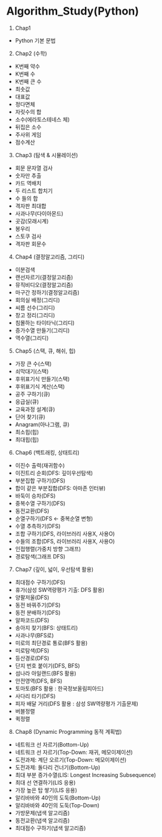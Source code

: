 # Algorithm_Study(Python)
1. Chap1
- Python 기본 문법
2. Chap2 (수학)
- K번째 약수
- K번째 수
- K번째 큰 수
- 최솟값
- 대표값
- 정다면체
- 자릿수의 합
- 소수(에라토스테네스 체)
- 뒤집은 소수
- 주사위 게임
- 점수계산
3. Chap3 (탐색 & 시뮬레이션)
- 회문 문자열 검사
- 숫자만 추출
- 카드 역배치
- 두 리스트 합치기
- 수 들의 합
- 격자판 최대합
- 사과나무(다이아몬드)
- 곳감(모래시계)
- 봉우리
- 스토쿠 검사
- 격자판 회문수
4. Chap4 (결정알고리즘, 그리디)
- 이분검색
- 랜선자르기(결정알고리즘)
- 뮤직비디오(결정알고리즘)
- 마구간 정하기(결정알고리즘)
- 회의실 배정(그리디)
- 씨름 선수(그리디)
- 창고 정리(그리디)
- 침몰하는 타이타닉(그리디)
- 증가수열 만들기(그리디)
- 역수열(그리디)
5. Chap5 (스택, 큐, 해쉬, 힙)
- 가장 큰 수(스택)
- 쇠막대기(스택)
- 후위표기식 만들기(스택)
- 후위표기식 계산(스택)
- 공주 구하기(큐)
- 응급실(큐)
- 교육과정 설계(큐)
- 단어 찾기(큐)
- Anagram(아나그램, 큐)
- 최소힙(힙)
- 최대힙(힙)
6. Chap6 (백트래킹, 상태트리)
- 이진수 출력(재귀함수)
- 이진트리 순회(DFS: 깊이우선탐색)
- 부분집합 구하기(DFS)
- 합이 같은 부분집합(DFS: 아마존 인터뷰)
- 바둑이 승차(DFS)
- 중복수열 구하기(DFS)
- 동전교환(DFS)
- 순열구하기(DFS <- 중복순열 변형)
- 수열 추측하기(DFS)
- 조합 구하기(DFS, 라이브러리 사용X, 사용O)
- 수들의 조합(DFS, 라이브러리 사용X, 사용O)
- 인접행렬(가중치 방향 그래프)
- 경로탐색(그래프 DFS)
7. Chap7 (깊이, 넓이, 우선탐색 활용)
- 최대점수 구하기(DFS)
- 휴가(삼성 SW역량평가 기출: DFS 활용)
- 양팔저울(DFS)
- 동전 바꿔주기(DFS)
- 동전 분배하기(DFS)
- 알파코드(DFS)
- 송아지 찾기(BFS: 상태트리)
- 사과나무(BFS로)
- 미로의 최단경로 통로(BFS 활용)
- 미로탐색(DFS)
- 등산경로(DFS)
- 단지 번호 붙이기(DFS, BFS)
- 섬나라 아일랜드(BFS 활용)
- 안전영역(DFS, BFS)
- 토마토(BFS 활용 : 한국정보올림피아드)
- 사다리 타기(DFS)
- 피자 배달 거리(DFS 활용 : 삼성 SW역량평가 기출문제)
- 버블정렬
- 퀵정렬
8. Chap8 (Dynamic Programming 동적 계획법)
- 네트워크 선 자르기(Bottom-Up)
- 네트워크 선 자르기(Top-Down: 재귀, 메모이제이션)
- 도전과제: 계단 오르기(Top-Down: 메모이제이션)
- 도전과제: 돌다리 건너기(Bottom-Up)
- 최대 부분 증가수열(LIS: Longest Increasing Subsequence)
- 최대 선 연결하기(LIS 응용)
- 가장 높은 탑 쌓기(LIS 응용)
- 알리바바와 40인의 도둑(Bottom-Up)
- 알리바바와 40인의 도둑(Top-Down)
- 가방문제(냅색 알고리즘)
- 동전교환(냅색 알고리즘)
- 최대점수 구하기(냅색 알고리즘)

